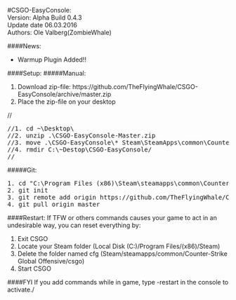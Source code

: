 #CSGO-EasyConsole: <br>
Version: Alpha Build 0.4.3<br>
Update date 06.03.2016<br>
Authors: Ole Valberg(ZombieWhale)<br>

####News: 
<ul>
<li> Warmup Plugin Added!! </li>
</ul>

####Setup:
#####Manual:
<ol>
	<li>Download zip-file: https://github.com/TheFlyingWhale/CSGO-EasyConsole/archive/master.zip </li>
<li>Place the zip-file on your desktop</li>
</ol>
//<pre>
//1. cd ~\Desktop\
//2. unzip .\CSGO-EasyConsole-Master.zip
//3. move .\CSGO-EasyConsole\* Steam\SteamApps\common\Counter-Strike Global Offensive\csgo\cfg
//4. rmdir C:\~Destop\CSGO-EasyConsole/
//</pre>
#####Git:
<pre>
1. cd "C:\Program Files (x86)\Steam\steamapps\common\Counter-Strike Global Offensive\csgo\cfg"
2. git init
3. git remote add origin https://github.com/TheFlyingWhale/CSGO-EasyConsole.git
4. git pull origin master
</pre>

####Restart:
If TFW or others commands causes your game to act in an undesirable way, you can reset everything by:
<ol>
	<li>Exit CSGO</li>
	<li>Locate your Steam folder (Local Disk (C:)/Program Files/(x86)/Steam)</li>
	<li>Delete the folder named cfg (Steam/steamapps/common/Counter-Strike Global Offensive/csgo)</li>
	<li>Start CSGO</li>
</ol>

####FYI
If you add commands while in game, type -restart in the console to activate./
<!--
If you add commands while in game, type -restart in the console to activate./
// Things that needs to be fixed:
//
//
// Things that works, but should be fixed:
//
//
-->
